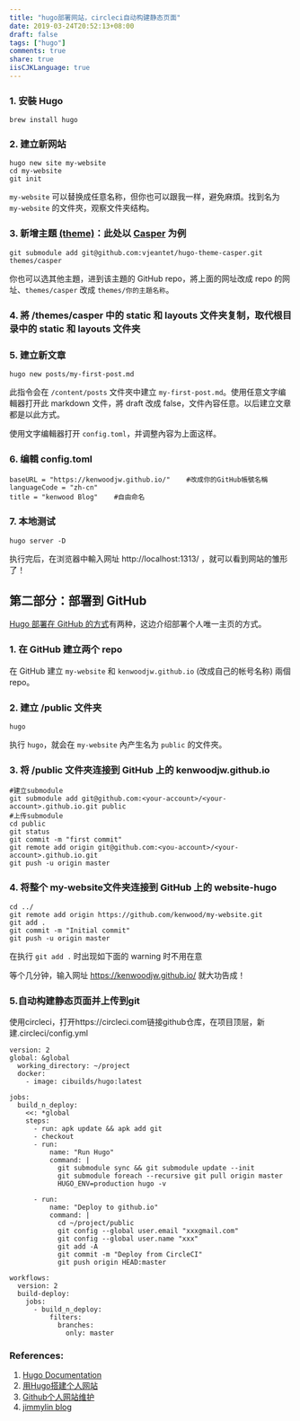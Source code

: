 ```yaml
---
title: "hugo部署网站，circleci自动构建静态页面"
date: 2019-03-24T20:52:13+08:00
draft: false
tags: ["hugo"]
comments: true
share: true
iisCJKLanguage: true
---
```



### 1. 安裝 Hugo

```
brew install hugo
```

### 2. 建立新网站

```
hugo new site my-website
cd my-website
git init
```

`my-website` 可以替换成任意名称，但你也可以跟我一样，避免麻煩。找到名为 `my-website` 的文件夾，观察文件夹结构。

### 3. 新增主題 [(theme)](https://themes.gohugo.io)：此处以 [Casper](https://themes.gohugo.io/casper/) 为例

```
git submodule add git@github.com:vjeantet/hugo-theme-casper.git themes/casper
```

你也可以选其他主題，进到该主題的 GitHub repo，將上面的网址改成 repo 的网址、`themes/casper` 改成 `themes/你的主題名称`。

### 4. 將 /themes/casper 中的 static 和 layouts 文件夹复制，取代根目录中的 static 和 layouts 文件夹

### 5. 建立新文章

```
hugo new posts/my-first-post.md
```

此指令会在 `/content/posts` 文件夾中建立 `my-first-post.md`。使用任意文字编輯器打开此 markdown 文件，將 draft 改成 false，文件內容任意。以后建立文章都是以此方式。

使用文字编輯器打开 `config.toml`，并调整內容为上面这样。

### 6. 编輯 config.toml

```
baseURL = "https://kenwoodjw.github.io/"    #改成你的GitHub帳號名稱
languageCode = "zh-cn"
title = "kenwood Blog"    #自由命名
```

### 7. 本地测试

```
hugo server -D
```

执行完后，在浏览器中輸入网址 http://localhost:1313/ ，就可以看到网站的雏形了！

## 第二部分：部署到 GitHub

[Hugo 部署在 GitHub 的方式](https://gohugo.io/hosting-and-deployment/hosting-on-github/)有两种，这边介绍部署个人唯一主页的方式。

### 1. 在 GitHub 建立两个 repo

在 GitHub 建立 `my-website` 和 `kenwoodjw.github.io` (改成自己的帐号名称) 兩個 repo。

### 2. 建立 /public 文件夹

```
hugo
```

执行 `hugo`，就会在 `my-website` 內产生名为 `public` 的文件夾。

### 3. 将 /public 文件夾连接到 GitHub 上的 kenwoodjw.github.io

```
#建立submodule
git submodule add git@github.com:<your-account>/<your-account>.github.io.git public
#上传submodule
cd public
git status
git commit -m "first commit"
git remote add origin git@github.com:<you-account>/<your-account>.github.io.git
git push -u origin master
```

### 4. 将整个 my-website文件夹连接到 GitHub 上的 website-hugo

```
cd ../
git remote add origin https://github.com/kenwood/my-website.git
git add .
git commit -m "Initial commit"
git push -u origin master
```

在执行 `git add .` 时出现如下面的 warning 时不用在意



等个几分钟，输入网址 https://kenwoodjw.github.io/ 就大功告成！

### 5.自动构建静态页面并上传到git
使用circleci，打开https://circleci.com链接github仓库，在项目顶层，新建.circleci/config.yml
```
version: 2
global: &global
  working_directory: ~/project
  docker:
    - image: cibuilds/hugo:latest

jobs:
  build_n_deploy:
    <<: *global
    steps:
      - run: apk update && apk add git
      - checkout
      - run:
          name: "Run Hugo"
          command: |
            git submodule sync && git submodule update --init 
            git submodule foreach --recursive git pull origin master
            HUGO_ENV=production hugo -v

      - run:
          name: "Deploy to github.io"       
          command: |
            cd ~/project/public
            git config --global user.email "xxxgmail.com"
            git config --global user.name "xxx"
            git add -A
            git commit -m "Deploy from CircleCI"
            git push origin HEAD:master

workflows:
  version: 2
  build-deploy:
    jobs:
      - build_n_deploy:
          filters:
            branches:
              only: master

```


### References:

1. [Hugo Documentation](https://gohugo.io/documentation/)
2. [用Hugo搭建个人网站](https://brent-li.github.io/post/build-personal-site-with-hugo/)
3. [Github个人网站维护](https://chengjunwang.com/note/note_archive/2016-08-03-github/)
4. [jimmylin blog](https://jimmylin212.github.io/post/0001_create_hugo_and_deploy_on-github_page/)
